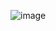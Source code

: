 ![image](https://github.com/pranavamin250898/SuperStore-Analysis/assets/40302495/baf5cbab-c2cd-43f0-8d0a-06de631d14fc)
